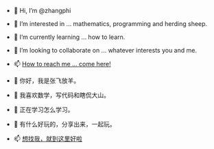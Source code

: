 - 👋 Hi, I’m @zhangphi
- 👀 I’m interested in ... mathematics, programming and herding sheep.
- 🌱 I’m currently learning ... how to learn.
- 💞️ I’m looking to collaborate on ... whatever interests you and me.
- 📫 [How to reach me ... come here!](https://github.com/zhangphi/toc.md)

- 👋 你好，我是张飞放羊。
- 👀 我喜欢数学，写代码和瞎侃大山。
- 🌱 正在学习怎么学习。
- 💞️ 有什么好玩的，分享出来，一起玩。
- 📫 [想找我，就到这里好啦](https://github.com/zhangphi/toc.md)

<!---
zhangphi/zhangphi is a ✨ special ✨ repository because its `README.md` (this file) appears on your GitHub profile.
You can click the Preview link to take a look at your changes.
--->
